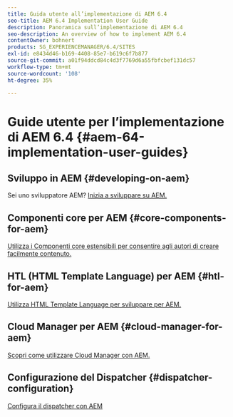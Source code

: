 ```yaml
---
title: Guida utente all’implementazione di AEM 6.4
seo-title: AEM 6.4 Implementation User Guide
description: Panoramica sull’implementazione di AEM 6.4
seo-description: An overview of how to implement AEM 6.4
contentOwner: bohnert
products: SG_EXPERIENCEMANAGER/6.4/SITES
exl-id: e8434d46-b169-4408-85e7-b619c6f7b877
source-git-commit: a01f94ddcd84c4d3f7769d6a55fbfcbef131dc57
workflow-type: tm+mt
source-wordcount: '108'
ht-degree: 35%

---
```


# Guide utente per l’implementazione di AEM 6.4 {#aem-64-implementation-user-guides}

## Sviluppo in AEM {#developing-on-aem}

Sei uno sviluppatore AEM? [Inizia a sviluppare su AEM.](/help/sites-developing/home.md)

## Componenti core per AEM {#core-components-for-aem}

[Utilizza i Componenti core estensibili per consentire agli autori di creare facilmente contenuto.](https://docs.adobe.com/content/help/it/experience-manager-core-components/using/introduction.html)

## HTL (HTML Template Language) per AEM {#htl-for-aem}

[Utilizza HTML Template Language per sviluppare per AEM.](https://docs.adobe.com/content/help/it-IT/experience-manager-htl/using/overview.html)

## Cloud Manager per AEM {#cloud-manager-for-aem}

[Scopri come utilizzare Cloud Manager con AEM.](https://experienceleague.adobe.com/docs/experience-manager-cloud-manager/using/introduction-to-cloud-manager.html?lang=en)

## Configurazione del Dispatcher {#dispatcher-configuration}

[Configura il dispatcher con AEM](https://docs.adobe.com/content/help/it-IT/experience-manager-dispatcher/using/dispatcher.html)
